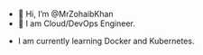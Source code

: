 - 👋 Hi, I’m @MrZohaibKhan
- 👀 I am Cloud/DevOps Engineer.
<!-- - 🌱 I’m currently learning  -->
- I am currently learning Docker and Kubernetes.

<!---
mzohaibkhan1/mzohaibkhan1 is a ✨ special ✨ repository because its `README.md` (this file) appears on your GitHub profile.
You can click the Preview link to take a look at your changes.
--->
